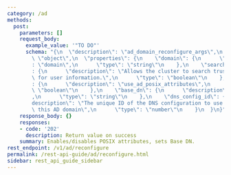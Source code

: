 ```yaml
---
category: /ad
methods:
  post:
    parameters: []
    request_body:
      example_value: '"TO DO"'
      schema: "{\n  \"description\": \"ad_domain_reconfigure_args\",\n  \"type\":\
        \ \"object\",\n  \"properties\": {\n    \"domain\": {\n      \"description\"\
        : \"domain\",\n      \"type\": \"string\"\n    },\n    \"search_trusted_domains\"\
        : {\n      \"description\": \"Allows the cluster to search trusted domains\
        \ for user information.\",\n      \"type\": \"boolean\"\n    },\n    \"use_ad_posix_attributes\"\
        : {\n      \"description\": \"use_ad_posix_attributes\",\n      \"type\":\
        \ \"boolean\"\n    },\n    \"base_dn\": {\n      \"description\": \"base_dn\"\
        ,\n      \"type\": \"string\"\n    },\n    \"dns_config_id\": {\n      \"\
        description\": \"The unique ID of the DNS configuration to use for reconfiguring\
        \ this AD domain\",\n      \"type\": \"number\"\n    }\n  }\n}"
    response_body: {}
    responses:
    - code: '202'
      description: Return value on success
    summary: Enables/disables POSIX attributes, sets Base DN.
rest_endpoint: /v1/ad/reconfigure
permalink: /rest-api-guide/ad/reconfigure.html
sidebar: rest_api_guide_sidebar
---
```

